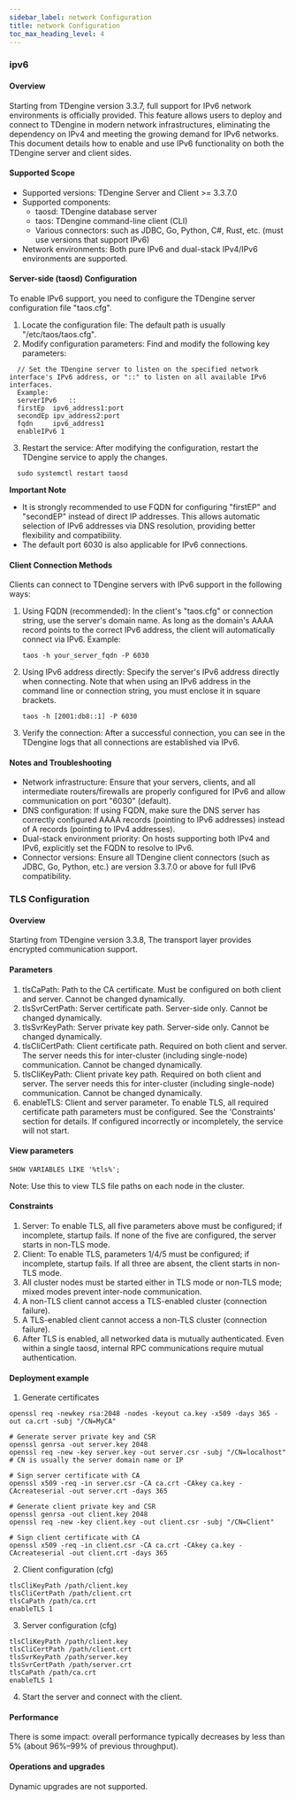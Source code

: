 ```yaml
---
sidebar_label: network Configuration
title: network Configuration
toc_max_heading_level: 4
---
```


### ipv6
#### Overview
Starting from TDengine version 3.3.7, full support for IPv6 network environments is officially provided. This feature allows users to deploy and connect to TDengine in modern network infrastructures, eliminating the dependency on IPv4 and meeting the growing demand for IPv6 networks. This document details how to enable and use IPv6 functionality on both the TDengine server and client sides.

#### Supported Scope

- Supported versions: TDengine Server and Client >= 3.3.7.0
- Supported components:
  - taosd: TDengine database server
  - taos: TDengine command-line client (CLI)
  - Various connectors: such as JDBC, Go, Python, C#, Rust, etc. (must use versions that support IPv6)
- Network environments: Both pure IPv6 and dual-stack IPv4/IPv6 environments are supported.

#### Server-side (taosd) Configuration

To enable IPv6 support, you need to configure the TDengine server configuration file "taos.cfg".

1. Locate the configuration file: The default path is usually "/etc/taos/taos.cfg".
2. Modify configuration parameters: Find and modify the following key parameters:
```
  // Set the TDengine server to listen on the specified network interface's IPv6 address, or "::" to listen on all available IPv6 interfaces.
  Example:
  serverIPv6   ::
  firstEp  ipv6_address1:port
  secondEp ipv_address2:port
  fqdn     ipv6_address1
  enableIPv6 1
```
3. Restart the service: After modifying the configuration, restart the TDengine service to apply the changes.
```
  sudo systemctl restart taosd
```
**Important Note**
- It is strongly recommended to use FQDN for configuring "firstEP" and "secondEP" instead of direct IP addresses. This allows automatic selection of IPv6 addresses via DNS resolution, providing better flexibility and compatibility.
- The default port 6030 is also applicable for IPv6 connections.

#### Client Connection Methods

Clients can connect to TDengine servers with IPv6 support in the following ways:

1. Using FQDN (recommended): In the client's "taos.cfg" or connection string, use the server's domain name. As long as the domain's AAAA record points to the correct IPv6 address, the client will automatically connect via IPv6. Example:
   ```
   taos -h your_server_fqdn -P 6030
   ```
2. Using IPv6 address directly: Specify the server's IPv6 address directly when connecting. Note that when using an IPv6 address in the command line or connection string, you must enclose it in square brackets.
   ```
   taos -h [2001:db8::1] -P 6030
   ```
3. Verify the connection:
   After a successful connection, you can see in the TDengine logs that all connections are established via IPv6.

#### Notes and Troubleshooting

- Network infrastructure: Ensure that your servers, clients, and all intermediate routers/firewalls are properly configured for IPv6 and allow communication on port "6030" (default).
- DNS configuration: If using FQDN, make sure the DNS server has correctly configured AAAA records (pointing to IPv6 addresses) instead of A records (pointing to IPv4 addresses).
- Dual-stack environment priority: On hosts supporting both IPv4 and IPv6, explicitly set the FQDN to resolve to IPv6.
- Connector versions: Ensure all TDengine client connectors (such as JDBC, Go, Python, etc.) are version 3.3.7.0 or above for full IPv6 compatibility.

### TLS Configuration

#### Overview
Starting from TDengine version 3.3.8, The transport layer provides encrypted communication support.

#### Parameters
1. tlsCaPath: Path to the CA certificate. Must be configured on both client and server. Cannot be changed dynamically.
2. tlsSvrCertPath: Server certificate path. Server-side only. Cannot be changed dynamically.
3. tlsSvrKeyPath: Server private key path. Server-side only. Cannot be changed dynamically.
4. tlsCliCertPath: Client certificate path. Required on both client and server. The server needs this for inter-cluster (including single-node) communication. Cannot be changed dynamically.
5. tlsCliKeyPath: Client private key path. Required on both client and server. The server needs this for inter-cluster (including single-node) communication. Cannot be changed dynamically.
6. enableTLS: Client and server parameter. To enable TLS, all required certificate path parameters must be configured. See the 'Constraints' section for details. If configured incorrectly or incompletely, the service will not start.

#### View parameters
```
SHOW VARIABLES LIKE '%tls%';
```
Note: Use this to view TLS file paths on each node in the cluster.

#### Constraints
1. Server: To enable TLS, all five parameters above must be configured; if incomplete, startup fails. If none of the five are configured, the server starts in non-TLS mode.
2. Client: To enable TLS, parameters 1/4/5 must be configured; if incomplete, startup fails. If all three are absent, the client starts in non-TLS mode.
3. All cluster nodes must be started either in TLS mode or non-TLS mode; mixed modes prevent inter-node communication.
4. A non-TLS client cannot access a TLS-enabled cluster (connection failure).
5. A TLS-enabled client cannot access a non-TLS cluster (connection failure).
6. After TLS is enabled, all networked data is mutually authenticated. Even within a single taosd, internal RPC communications require mutual authentication.

#### Deployment example
1. Generate certificates
```
openssl req -newkey rsa:2048 -nodes -keyout ca.key -x509 -days 365 -out ca.crt -subj "/CN=MyCA"

# Generate server private key and CSR
openssl genrsa -out server.key 2048
openssl req -new -key server.key -out server.csr -subj "/CN=localhost" # CN is usually the server domain name or IP

# Sign server certificate with CA
openssl x509 -req -in server.csr -CA ca.crt -CAkey ca.key -CAcreateserial -out server.crt -days 365

# Generate client private key and CSR
openssl genrsa -out client.key 2048
openssl req -new -key client.key -out client.csr -subj "/CN=Client"

# Sign client certificate with CA
openssl x509 -req -in client.csr -CA ca.crt -CAkey ca.key -CAcreateserial -out client.crt -days 365
```

2. Client configuration (cfg)
```
tlsCliKeyPath /path/client.key
tlsCliCertPath /path/client.crt
tlsCaPath /path/ca.crt
enableTLS 1
```

3. Server configuration (cfg)
```
tlsCliKeyPath /path/client.key
tlsCliCertPath /path/client.crt
tlsSvrKeyPath /path/server.key
tlsSvrCertPath /path/server.crt
tlsCaPath /path/ca.crt
enableTLS 1
```

4. Start the server and connect with the client.

#### Performance
There is some impact: overall performance typically decreases by less than 5% (about 96%–99% of previous throughput).

#### Operations and upgrades
Dynamic upgrades are not supported.